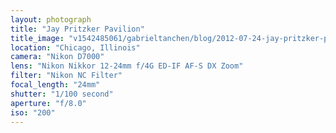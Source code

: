 ```yaml
---
layout: photograph
title: "Jay Pritzker Pavilion"
title_image: "v1542485061/gabrieltanchen/blog/2012-07-24-jay-pritzker-pavilion/main-image.jpg"
location: "Chicago, Illinois"
camera: "Nikon D7000"
lens: "Nikon Nikkor 12-24mm f/4G ED-IF AF-S DX Zoom"
filter: "Nikon NC Filter"
focal_length: "24mm"
shutter: "1/100 second"
aperture: "f/8.0"
iso: "200"
---
```

